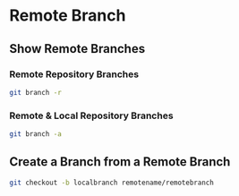 # Remote Branch

## Show Remote Branches

### Remote Repository Branches

```bash
git branch -r
```

### Remote & Local Repository Branches

```bash
git branch -a
```

## Create a Branch from a Remote Branch

```bash
git checkout -b localbranch remotename/remotebranch
```
